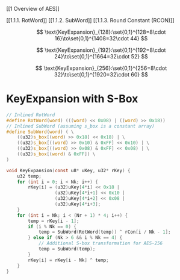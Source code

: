 
[[1 Overview of AES]]

[[1.1.1. RotWord]]
[[1.1.2. SubWord]]
[[1.1.3. Round Constant (RCON)]]

$$
\text{KeyExpansion}_{128}:\set{0,1}^{128=8\cdot 16}\to\set{0,1}^{1408=32\cdot 44}
$$

$$
\text{KeyExpansion}_{192}:\set{0,1}^{192=8\cdot 24}\to\set{0,1}^{1664=32\cdot 52}
$$

$$
\text{KeyExpansion}_{256}:\set{0,1}^{256=8\cdot 32}\to\set{0,1}^{1920=32\cdot 60}
$$



# KeyExpansion with S-Box

```c
// Inlined RotWord
#define RotWord(word) (((word) << 0x08) | ((word) >> 0x18))
// Inlined SubWord (assuming s_box is a constant array)
#define SubWord(word) ( \
	((u32)s_box[(word) >> 0x18] << 0x18) | \
	((u32)s_box[((word) >> 0x10) & 0xFF] << 0x10) | \
	((u32)s_box[((word) >> 0x08) & 0xFF] << 0x08) | \
	((u32)s_box[(word) & 0xFF]) \
)

void KeyExpansion(const u8* uKey, u32* rKey) {
	u32 temp;
	for (int i = 0; i < Nk; i++) {
		rKey[i] = (u32)uKey[4*i] << 0x18 |
				  (u32)uKey[4*i+1] << 0x10 |
				  (u32)uKey[4*i+2] << 0x08 |
				  (u32)uKey[4*i+3];
	}
	for (int i = Nk; i < (Nr + 1) * 4; i++) {
		temp = rKey[i - 1];
		if (i % Nk == 0) {
			temp = SubWord(RotWord(temp)) ^ rCon[i / Nk - 1];
		} else if (Nk > 6 && i % Nk == 4) {
			// Additional S-box transformation for AES-256
			temp = SubWord(temp);
		}
		rKey[i] = rKey[i - Nk] ^ temp;
	}
}
```




